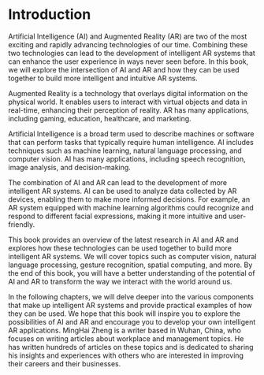 # Introduction

Artificial Intelligence (AI) and Augmented Reality (AR) are two of the most exciting and rapidly advancing technologies of our time. Combining these two technologies can lead to the development of intelligent AR systems that can enhance the user experience in ways never seen before. In this book, we will explore the intersection of AI and AR and how they can be used together to build more intelligent and intuitive AR systems.

Augmented Reality is a technology that overlays digital information on the physical world. It enables users to interact with virtual objects and data in real-time, enhancing their perception of reality. AR has many applications, including gaming, education, healthcare, and marketing.

Artificial Intelligence is a broad term used to describe machines or software that can perform tasks that typically require human intelligence. AI includes techniques such as machine learning, natural language processing, and computer vision. AI has many applications, including speech recognition, image analysis, and decision-making.

The combination of AI and AR can lead to the development of more intelligent AR systems. AI can be used to analyze data collected by AR devices, enabling them to make more informed decisions. For example, an AR system equipped with machine learning algorithms could recognize and respond to different facial expressions, making it more intuitive and user-friendly.

This book provides an overview of the latest research in AI and AR and explores how these technologies can be used together to build more intelligent AR systems. We will cover topics such as computer vision, natural language processing, gesture recognition, spatial computing, and more. By the end of this book, you will have a better understanding of the potential of AI and AR to transform the way we interact with the world around us.

In the following chapters, we will delve deeper into the various components that make up intelligent AR systems and provide practical examples of how they can be used. We hope that this book will inspire you to explore the possibilities of AI and AR and encourage you to develop your own intelligent AR applications.
MingHai Zheng is a writer based in Wuhan, China, who focuses on writing articles about workplace and management topics. He has written hundreds of articles on these topics and is dedicated to sharing his insights and experiences with others who are interested in improving their careers and their businesses.

